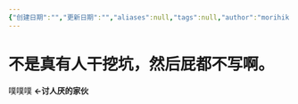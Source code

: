 ```yaml
---
{"创建日期":"","更新日期":"","aliases":null,"tags":null,"author":"morihiko","dg-publish":true,"permalink":"/02-闳推演/推演-坏种/","dgPassFrontmatter":true,"noteIcon":"\\！Read Me！\\others\\data\\svg","created":"2024-11-23T18:25:51.425+08:00","updated":"2024-11-27T14:36:27.000+08:00"}
---
```



# 不是真有人干挖坑，然后屁都不写啊。

噗噗噗 **←讨人厌的家伙**